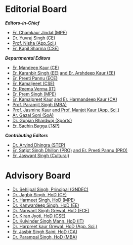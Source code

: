 # Editorial Board  


***Editors-in-Chief***

- [Er. Chamkaur Jindal (MPE)](https://gndec.ac.in/faculty/?id=105)
- [Dr. Yuvraj Singh (CE)](Profiles/YJS.md)
- [Prof. Nisha (App.Sci.)](https://gndec.ac.in/faculty/?id=377)
- [Er. Kapil Sharma (CSE)](https://gndec.ac.in/faculty/?id=209)

***Departmental Editors***

- [Er. Mandeep Kaur (CE)](https://gndec.ac.in/faculty/?id=249)
- [Er. Karanbir Singh (EE)](https://gndec.ac.in/faculty/?id=341) [and Er. Arshdeep Kaur (EE)](https://gndec.ac.in/faculty/?id=271)
- [Er. Preeti Pannu (ECE)](https://gndec.ac.in/faculty/?id=267)
- [Er. Kamaljeeet (CSE)](https://gndec.ac.in/faculty/?id=425)
- [Er. Reema Verma (IT)](https://gndec.ac.in/faculty/?id=412)
- [Er. Prem Singh (MPE)](https://gndec.ac.in/faculty/?id=102)
- [Er. Kamalpreet Kaur](https://gndec.ac.in/faculty/?id=393) [and Er. Harmandeep Kaur (CA)](https://gndec.ac.in/faculty/?id=386)
- [Prof. Paramjit Singh (MBA)](https://gndec.ac.in/faculty/?id=441)
- [Prof. Jasmine Kaur](https://gndec.ac.in/faculty/?id=375) [and Prof. Manjot Kaur (App. Sci.)](https://gndec.ac.in/faculty/?id=381)
- [Ar. Gazal Soni (SoA)](Profiles/Gazal.pdf)
- [Dr. Gunjan Bhardwaj (Sports)](https://gndec.ac.in/faculty/?id=33)
- [Er. Sachin Bagga (T&P)](https://gndec.ac.in/faculty/?id=208)

***Contributing Editors***

- [Dr. Arvind Dhingra (STEP)](https://gndec.ac.in/faculty/?id=68)
- [Er. Satjot Singh Dhillon (PRO)](https://gndec.ac.in/faculty/?id=182) [and Er. Preeti Pannu (PRO)](https://gndec.ac.in/faculty/?id=267)
- [Er. Jaswant Singh (Cultural)](https://gndec.ac.in/faculty/?id=333)


# Advisory Board

- [Dr. Sehijpal Singh, Principal (GNDEC)](https://gndec.ac.in/faculty/?id=7)
- [Dr. Jagbir Singh, HoD (CE)](https://gndec.ac.in/faculty/?id=99)
- [Dr. Harmeet Singh, HoD (MPE)](https://gndec.ac.in/faculty/?id=6)
- [	Dr. Kanwardeep Singh, HoD (EE)](https://gndec.ac.in/faculty/?id=61)
- [Dr. Narwant Singh Grewal, HoD (ECE)](https://gndec.ac.in/faculty/?id=41)
- [Dr. Kiran Jyoti, HoD (CSE)](https://gndec.ac.in/faculty/?id=364)
- [Dr. Kulvinder Singh Mann, HoD (IT)](https://gndec.ac.in/faculty/?id=53)
- [Dr. Harpreet kaur Grewal, HoD (App. Sci.)](https://gndec.ac.in/faculty/?id=71)
- [Er. Jasbir Singh Saini, HoD (CA)](https://gndec.ac.in/faculty/?id=113)
- [Dr. Parampal Singh, HoD (MBA)](https://gndec.ac.in/faculty/?id=168)
